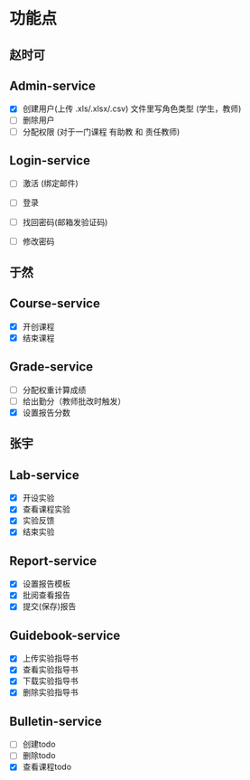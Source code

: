 # 功能点

## 赵时可

## Admin-service
- [x] 创建用户(上传 .xls/.xlsx/.csv) 文件里写角色类型 (学生，教师)
- [ ] 删除用户
- [ ] 分配权限 (对于一门课程 有助教 和 责任教师)

## Login-service
- [ ] 激活 (绑定邮件)
- [ ] 登录
- [ ] 找回密码(邮箱发验证码)
- [ ] 修改密码


## 于然

## Course-service
- [x] 开创课程
- [x] 结束课程

## Grade-service
- [ ] 分配权重计算成绩
- [ ] 给出勤分（教师批改时触发）
- [x] 设置报告分数

## 张宇

## Lab-service
- [x] 开设实验 
- [x] 查看课程实验
- [x] 实验反馈
- [x] 结束实验

## Report-service
- [x] 设置报告模板
- [x] 批阅查看报告
- [x] 提交(保存)报告

## Guidebook-service
- [x] 上传实验指导书
- [x] 查看实验指导书
- [x] 下载实验指导书
- [x] 删除实验指导书

## Bulletin-service
- [ ] 创建todo 
- [ ] 删除todo 
- [x] 查看课程todo 
